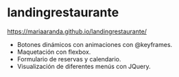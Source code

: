 # landingrestaurante
https://mariaaranda.github.io/landingrestaurante/
- Botones dinámicos con animaciones con @keyframes.
- Maquetación con flexbox.
- Formulario de reservas y calendario.
- Visualización de diferentes menús con JQuery.
